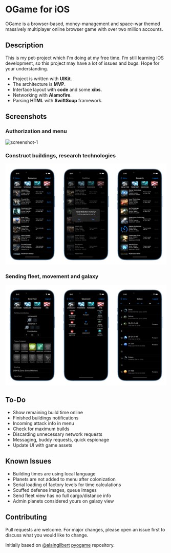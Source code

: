 # OGame for iOS

OGame is a browser-based, money-management and space-war themed massively multiplayer online browser game with over two million accounts.

## Description

This is my pet-project which I'm doing at my free time. I'm still learning iOS development, so this project may have a lot of issues and bugs. Hope for your understanding.
- Project is written with **UIKit**.
- The architecture is **MVP**.
- Interface layout with **code** and some **xibs**.
- Networking with **Alamofire**.
- Parsing **HTML** with **SwiftSoup** framework.

## Screenshots
### Authorization and menu
![screenshot-1](Screenshots/mockup1.png)
### Construct buildings, research technologies
![screenshot-2](Screenshots/mockup2.png)
### Sending fleet, movement and galaxy
![screenshot-3](Screenshots/mockup3.png)

## To-Do
- Show remaining build time online
- Finished buildings notifications
- Incoming attack info in menu
- Check for maximum builds
- Discarding unnecessary network requests
- Messaging, buddy requests, quick espionage
- Update UI with game assets

## Known Issues
- Building times are using local language
- Planets are not added to menu after colonization
- Serial loading of factory levels for time calculations
- Scuffed defense images, queue images
- Send fleet view has no full cargo/distance info
- Admin planets considered yours on galaxy view

## Contributing
Pull requests are welcome. For major changes, please open an issue first to discuss what you would like to change.

Initially based on [@alaingilbert](https://github.com/alaingilbert/) [pyogame](https://github.com/alaingilbert/pyogame/) repository.
